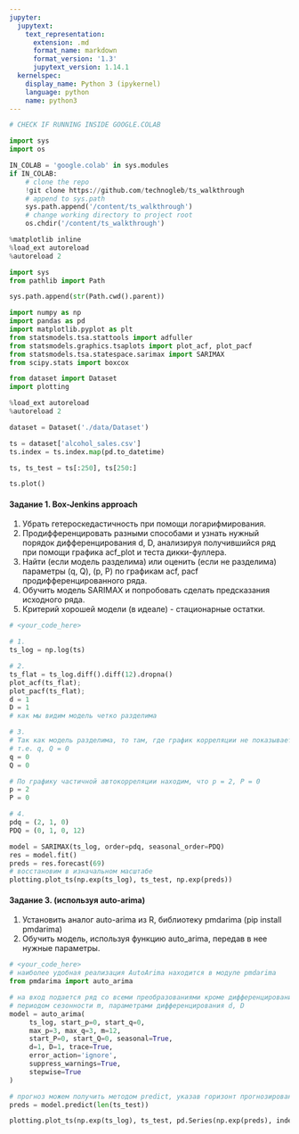```yaml
---
jupyter:
  jupytext:
    text_representation:
      extension: .md
      format_name: markdown
      format_version: '1.3'
      jupytext_version: 1.14.1
  kernelspec:
    display_name: Python 3 (ipykernel)
    language: python
    name: python3
---
```


```python
# CHECK IF RUNNING INSIDE GOOGLE.COLAB

import sys
import os

IN_COLAB = 'google.colab' in sys.modules
if IN_COLAB:
    # clone the repo
    !git clone https://github.com/technogleb/ts_walkthrough
    # append to sys.path
    sys.path.append('/content/ts_walkthrough')
    # change working directory to project root
    os.chdir('/content/ts_walkthrough')
```

```python
%matplotlib inline
%load_ext autoreload
%autoreload 2
```

```python
import sys
from pathlib import Path

sys.path.append(str(Path.cwd().parent))
```

```python
import numpy as np
import pandas as pd
import matplotlib.pyplot as plt
from statsmodels.tsa.stattools import adfuller
from statsmodels.graphics.tsaplots import plot_acf, plot_pacf
from statsmodels.tsa.statespace.sarimax import SARIMAX
from scipy.stats import boxcox

from dataset import Dataset
import plotting
```

```python
%load_ext autoreload
%autoreload 2
```

```python
dataset = Dataset('./data/Dataset')
```

```python
ts = dataset['alcohol_sales.csv']
ts.index = ts.index.map(pd.to_datetime)
```

```python
ts, ts_test = ts[:250], ts[250:]
```

```python
ts.plot()
```

#### Задание 1. Box-Jenkins approach
1. Убрать гетероскедастичность при помощи логарифмирования.
2. Продифференцировать разными способами и узнать нужный порядок дифференцирования d, D, анализируя
   получившийся ряд при помощи графика acf_plot и теста дикки-фуллера.
3. Найти (если модель разделима) или оценить (если не разделима) параметры (q, Q), (p, P) по графикам acf, pacf продифференцированного ряда.
4. Обучить модель SARIMAX и попробовать сделать предсказания исходного ряда.
5. Критерий хорошей модели (в идеале) - стационарные остатки.

```python
# <your_code_here>

# 1.
ts_log = np.log(ts)

# 2.
ts_flat = ts_log.diff().diff(12).dropna()
plot_acf(ts_flat);
plot_pacf(ts_flat);
d = 1
D = 1
# как мы видим модель четко разделима

# 3.
# Так как модель разделима, то там, где график корреляции не показывает резкого падения, параметры равны 0
# т.е. q, Q = 0
q = 0
Q = 0

# По графику частичной автокорреляции находим, что p = 2, P = 0
p = 2
P = 0

# 4. 
pdq = (2, 1, 0)
PDQ = (0, 1, 0, 12)

model = SARIMAX(ts_log, order=pdq, seasonal_order=PDQ)
res = model.fit()
preds = res.forecast(69)
# восстановим в изначальном масштабе
plotting.plot_ts(np.exp(ts_log), ts_test, np.exp(preds))

```

#### Задание 3. (используя auto-arima)
1. Установить аналог auto-arima из R, библиотеку pmdarima (pip install pmdarima)
2. Обучить модель, используя функцию auto_arima, передав в нее нужные параметры.

```python
# <your_code_here>
# наиболее удобная реализация AutoArima находится в модуле pmdarima
from pmdarima import auto_arima

# на вход подается ряд со всеми преобразованиями кроме дифференцирования, границы поиска параметров p, q, P, Q, 
# периодом сезонности m, параметрами дифференцирования d, D
model = auto_arima(
     ts_log, start_p=0, start_q=0,
     max_p=3, max_q=3, m=12,
     start_P=0, start_Q=0, seasonal=True,
     d=1, D=1, trace=True,
     error_action='ignore',
     suppress_warnings=True,
     stepwise=True
)

# прогноз можем получить методом predict, указав горизонт прогнозирования
preds = model.predict(len(ts_test))

plotting.plot_ts(np.exp(ts_log), ts_test, pd.Series(np.exp(preds), index=ts_test.index))
```

```python

```
